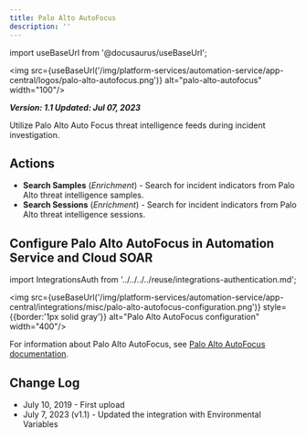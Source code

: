 ```yaml
---
title: Palo Alto AutoFocus
description: ''
---
```

import useBaseUrl from '@docusaurus/useBaseUrl';

<img src={useBaseUrl('/img/platform-services/automation-service/app-central/logos/palo-alto-autofocus.png')} alt="palo-alto-autofocus" width="100"/>

***Version: 1.1
Updated: Jul 07, 2023***

Utilize Palo Alto Auto Focus threat intelligence feeds during incident investigation.

## Actions

* **Search Samples** (*Enrichment*) - Search for incident indicators from Palo Alto threat intelligence samples.
* **Search Sessions** (*Enrichment*) - Search for incident indicators from Palo Alto threat intelligence sessions.

## Configure Palo Alto AutoFocus in Automation Service and Cloud SOAR

import IntegrationsAuth from '../../../../reuse/integrations-authentication.md';

<IntegrationsAuth/>

<img src={useBaseUrl('/img/platform-services/automation-service/app-central/integrations/misc/palo-alto-autofocus-configuration.png')} style={{border:'1px solid gray'}} alt="Palo Alto AutoFocus configuration" width="400"/>

For information about Palo Alto AutoFocus, see [Palo Alto AutoFocus documentation](https://docs.paloaltonetworks.com/autofocus/autofocus-admin).

## Change Log

* July 10, 2019 - First upload
* July 7, 2023 (v1.1) - Updated the integration with Environmental Variables
